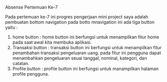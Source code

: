 Absense Pertemuan Ke-7

Pada pertemuan ke-7 ini progres pengerjaan mini project saya adalah pembuatan bottom navigation
pada botto mnavigation ini ada tiga button yaitu :
1. home button :
    home button ini berfungsi untuk menampilkan fitur home pada saat awal kita membuka aplikasi.
2. Transaksi button :
    transaksi button ini berfungsi untuk menampilkan fitur penambahan transaksi pengeluaran uang. pada fitur ini pengguna dapat menambahkan pengeluaran seuai tanggal, nominal, kategori, dan catatan.
3. Profile button :
    profile button ini berfungsi untuk manampilkan halaman profile pengguna. 
    